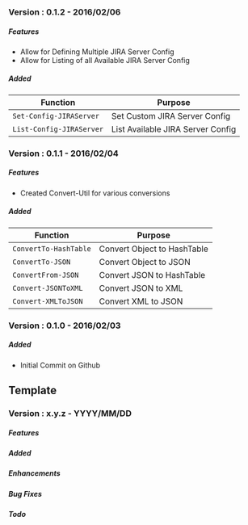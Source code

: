 ### Version : 0.1.2 - 2016/02/06

##### Features
- Allow for Defining Multiple JIRA Server Config
- Allow for Listing of all Available JIRA Server Config

##### Added
|Function|Purpose|
|---|---|
|`Set-Config-JIRAServer`|Set Custom JIRA Server Config|
|`List-Config-JIRAServer`|List Available JIRA Server Config|

### Version : 0.1.1 - 2016/02/04

##### Features
- Created Convert-Util for various conversions

##### Added
|Function|Purpose|
|---|---|
|`ConvertTo-HashTable`|Convert Object to HashTable|
|`ConvertTo-JSON`|Convert Object to JSON|
|`ConvertFrom-JSON`|Convert JSON to HashTable|
|`Convert-JSONToXML`|Convert JSON to XML|
|`Convert-XMLToJSON`|Convert XML to JSON|

### Version : 0.1.0 - 2016/02/03

##### Added
- Initial Commit on Github

## Template

### Version : x.y.z - YYYY/MM/DD
##### Features
##### Added
##### Enhancements
##### Bug Fixes
##### Todo
